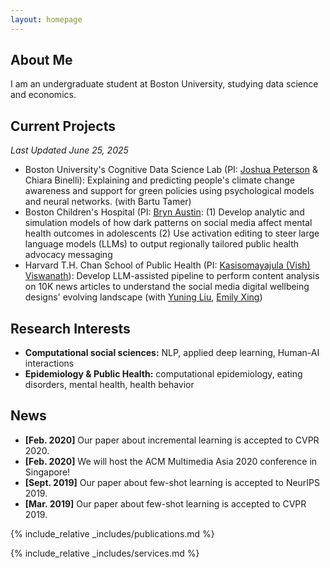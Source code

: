 ```yaml
---
layout: homepage
---
```


## About Me

I am an undergraduate student at Boston University, studying data science and economics. 

## Current Projects 
*Last Updated June 25, 2025*
- Boston University's Cognitive Data Science Lab (PI: [Joshua Peterson](https://www.bu.edu/cds-faculty/profile/joshua-peterson/) & Chiara Binelli):
  Explaining and predicting people's climate change awareness and support for green policies using psychological models and neural networks. (with
  Bartu Tamer) 
- Boston Children's Hospital (PI: [Bryn Austin](https://hsph.harvard.edu/profile/sydney-bryn-austin/):
  (1) Develop analytic and simulation models of how dark patterns on social media affect mental health outcomes in adolescents
  (2) Use activation editing to steer large language models (LLMs) to output regionally tailored public health advocacy messaging 
- Harvard T.H. Chan School of Public Health (PI: [Kasisomayajula (Vish) Viswanath](https://hsph.harvard.edu/profile/kasisomayajula-viswanath/)):
  Develop LLM-assisted pipeline to perform content analysis on 10K news articles to understand the social media digital wellbeing designs' evolving
  landscape (with [Yuning Liu](https://yuning-liu-712.github.io/yuningliu.github.io/), [Emily Xing](https://emxing.netlify.app/)) 

## Research Interests

- **Computational social sciences:** NLP, applied deep learning, Human-AI interactions
- **Epidemiology & Public Health:** computational epidemiology, eating disorders, mental health, health behavior 

## News

- **[Feb. 2020]** Our paper about incremental learning is accepted to CVPR 2020.
- **[Feb. 2020]** We will host the ACM Multimedia Asia 2020 conference in Singapore!
- **[Sept. 2019]** Our paper about few-shot learning is accepted to NeurIPS 2019.
- **[Mar. 2019]** Our paper about few-shot learning is accepted to CVPR 2019.

{% include_relative _includes/publications.md %}

{% include_relative _includes/services.md %}
